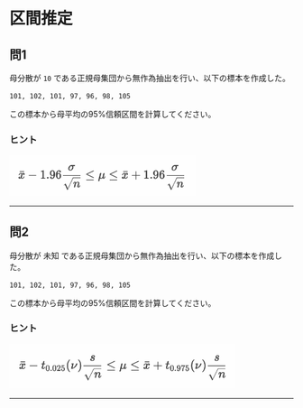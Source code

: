 # 区間推定

## 問1

母分散が `10` である正規母集団から無作為抽出を行い、以下の標本を作成した。

```
101, 102, 101, 97, 96, 98, 105
```

この標本から母平均の95%信頼区間を計算してください。

### ヒント

<img src="../img/189.png" width="330px">

---

## 問2

母分散が 未知 である正規母集団から無作為抽出を行い、以下の標本を作成した。

```
101, 102, 101, 97, 96, 98, 105
```

この標本から母平均の95%信頼区間を計算してください。

### ヒント

<img src="../img/203.png" width="400px">

---

<!--

```r
sigma <- sqrt(10)
sample <- c(101, 101, 102, 97, 96, 98, 105)
# sample <- rnorm(6, 100, 10**0.5)
sample_mean <- mean(sample)
sample_mean
sample_size <- length(sample)
min <- sample_mean - 1.96 * sigma / sqrt(sample_size)
max <- sample_mean + 1.96 * sigma / sqrt(sample_size)
print(paste(min, max))

sample_sd <- sd(sample)
lt <- qt(0.025, df = sample_size - 1)
rt <- qt(0.975, df = sample_size - 1)
min <- sample_mean + lt * sample_sd / sqrt(sample_size)
max <- sample_mean + rt * sample_sd / sqrt(sample_size)
print(paste(min, max))

t.test(sample, conf.level = 0.95)
```

-->